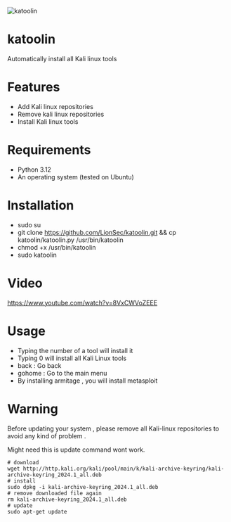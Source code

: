 ![katoolin](https://cloud.githubusercontent.com/assets/8742190/9415562/83397aae-4840-11e5-8f72-28dfffcc70a9.png)
# katoolin
Automatically install all Kali linux tools

# Features
- Add Kali linux repositories
- Remove kali linux repositories
- Install Kali linux tools

# Requirements
- Python 3.12
- An operating system (tested on Ubuntu)

# Installation
- sudo su
- git clone https://github.com/LionSec/katoolin.git && cp katoolin/katoolin.py /usr/bin/katoolin
- chmod +x /usr/bin/katoolin
- sudo katoolin 

# Video
https://www.youtube.com/watch?v=8VxCWVoZEEE

# Usage
- Typing the number of a tool will install it
- Typing 0 will install all Kali Linux tools
- back : Go back
- gohome : Go to the main menu
- By installing armitage , you will install metasploit

# Warning
Before updating your system , please remove all Kali-linux repositories to avoid any kind of problem .

Might need this is update command wont work.

```
# download
wget http://http.kali.org/kali/pool/main/k/kali-archive-keyring/kali-archive-keyring_2024.1_all.deb
# install
sudo dpkg -i kali-archive-keyring_2024.1_all.deb
# remove downloaded file again
rm kali-archive-keyring_2024.1_all.deb
# update
sudo apt-get update
```
